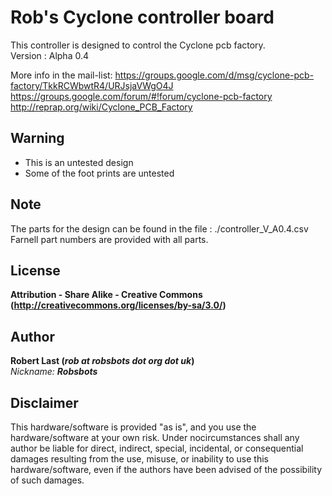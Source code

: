 Rob's Cyclone controller board  
===================
This controller is designed to control the Cyclone pcb factory.  
Version : Alpha 0.4  

More info in the mail-list:
<https://groups.google.com/d/msg/cyclone-pcb-factory/TkkRCWbwtR4/URJsjaVWgO4J>  
<https://groups.google.com/forum/#!forum/cyclone-pcb-factory>  
<http://reprap.org/wiki/Cyclone_PCB_Factory>  

Warning  
--
- This is an untested design  
- Some of the foot prints are untested  

Note  
--
The parts for the design can be found in the file : ./controller_V_A0.4.csv  
Farnell part numbers are provided with all parts.  

License  
--
**Attribution - Share Alike - Creative Commons (<http://creativecommons.org/licenses/by-sa/3.0/>)**  

Author  
--
**Robert Last (_rob at robsbots dot org dot uk_)**  
_Nickname: **Robsbots**_  

Disclaimer  
--
This hardware/software is provided "as is", and you use the hardware/software at your own risk. Under nocircumstances shall any author be liable for direct, indirect, special, incidental, or consequential damages resulting from the use, misuse, or inability to use this hardware/software, even if the authors have been advised of the possibility of such damages.  

